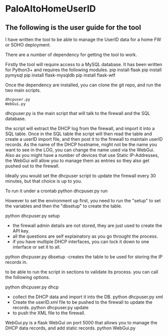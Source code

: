 # PaloAltoHomeUserID

The following is the user guide for the tool
--------------------------------------------
I have written the tool to be able to manage the UserID data for a home FW or SOHO deployment.
 
There are a number of dependency for getting the tool to work. 

Firstly the tool will require access to a MySQL database.
It has been written for Python3+ and requires the following modules. 
pip install flask
pip install pymysql
pip install flask-mysqldb
pip install flask-wtf

Once the dependency are installed, you can clone the git repo, and run the two main scripts.

	dhcpuser.py
	WebGui.py

	
dhcpuser.py is the main script that will talk to the firewall and the SQL database.

the script will extract the DHCP log from the firewall, and import it into a SQL table.
Once in the SQL table the script will then read the table and create a userID import file, and then post it to the firewall to maintain userID records.
As the name of the DHCP hostname, might not be the name you want to see in the LOG, you can change the name used via the WebGui.
Also as you might have a number of devices that use Static IP-Addresses, the WebGui will allow you to manage them as entries so they also get pushed out to the firewall.

Ideally you would set the dhcpuser script to update the firewall every 30 minutes, but that choice is up to you.

To run it under a crontab 
python dhcpuser.py run

However to set the environment up first, you need to run the "setup" to set the variables and then the "dbsetup" to create the table.

python dhcpuser.py setup
- the firewall admin details are not stored, they are just used to create the API key.
- all the questions are self explainatory as you go throught the process.
- if you have multiple DHCP interfaces, you can lock it down to one interface or set it to all.

python dhcpuser.py dbsetup
-creates the table to be used for storing the IP records in.

to be able to run the script in sections to validate its process. you can call the following options.

python dhcpuser.py dhcp
- collect the DHCP data and import it into the DB.
python dhcpuser.py xml
- Create the userID.xml file to be pushed to the firewall to update the records.
python dhcpuser.py update
- to push the XML file to the firewall.


WebGui.py is a flask WebGui on port 5000 that allows you to manage the DHCP data records, and add static records.
python WebGui.py
